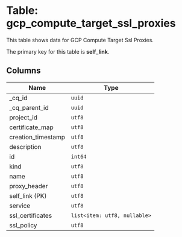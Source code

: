 # Table: gcp_compute_target_ssl_proxies

This table shows data for GCP Compute Target Ssl Proxies.

The primary key for this table is **self_link**.

## Columns

| Name          | Type          |
| ------------- | ------------- |
|_cq_id|`uuid`|
|_cq_parent_id|`uuid`|
|project_id|`utf8`|
|certificate_map|`utf8`|
|creation_timestamp|`utf8`|
|description|`utf8`|
|id|`int64`|
|kind|`utf8`|
|name|`utf8`|
|proxy_header|`utf8`|
|self_link (PK)|`utf8`|
|service|`utf8`|
|ssl_certificates|`list<item: utf8, nullable>`|
|ssl_policy|`utf8`|
